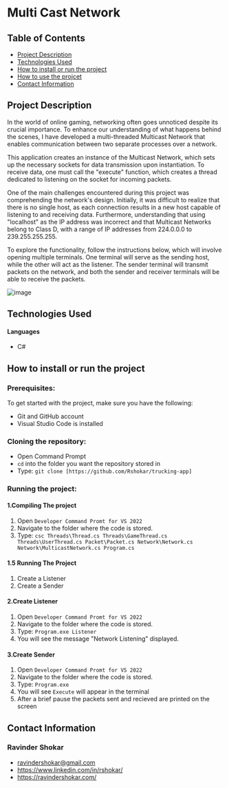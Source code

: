 # Multi Cast Network

## Table of Contents
- [Project Description](#project-description)
- [Technologies Used](#technologies-used)
- [How to install or run the project](#how-to-run-project)
- [How to use the projcet](#how-to-use-product)
- [Contact Information](#contact-information)

## <a id="project-description">Project Description</a>
In the world of online gaming, networking often goes unnoticed despite its crucial importance. To enhance our understanding of what happens behind the scenes, I have developed a multi-threaded Multicast Network that enables communication between two separate processes over a network.

This application creates an instance of the Multicast Network, which sets up the necessary sockets for data transmission upon instantiation. To receive data, one must call the "execute" function, which creates a thread dedicated to listening on the socket for incoming packets.

One of the main challenges encountered during this project was comprehending the network's design. Initially, it was difficult to realize that there is no single host, as each connection results in a new host capable of listening to and receiving data. Furthermore, understanding that using "localhost" as the IP address was incorrect and that Multicast Networks belong to Class D, with a range of IP addresses from 224.0.0.0 to 239.255.255.255.

To explore the functionality, follow the instructions below, which will involve opening multiple terminals. One terminal will serve as the sending host, while the other will act as the listener. The sender terminal will transmit packets on the network, and both the sender and receiver terminals will be able to receive the packets.

![image](https://github.com/Rshokar/Multi-Cast-Network/assets/60485121/7215fa41-a5ef-4d41-b1ea-87dfcc9de706)

## <a id="technologies-used">Technologies Used</a>
#### Languages
- C#

## <a id="how-to-run-project">How to install or run the project</a>

### Prerequisites:
To get started with the project, make sure you have the following:

- Git and GitHub account
- Visual Studio Code is installed

### Cloning the repository:

- Open Command Prompt
- `cd` into the folder you want the repository stored in
- Type: `git clone [https://github.com/Rshokar/trucking-app]`

### Running the project:

#### 1.Compiling The project
1. Open `Developer Command Promt for VS 2022`
2. Navigate to the folder where the code is stored.
3. Type: `csc Threads\Thread.cs Threads\GameThread.cs Threads\UserThread.cs Packet\Packet.cs Network\Network.cs Network\MulticastNetwork.cs Program.cs`

#### 1.5 Running The Project
1. Create a Listener
2. Create a Sender

#### 2.Create Listener
1. Open `Developer Command Promt for VS 2022`
2. Navigate to the folder where the code is stored.
3. Type: `Program.exe Listener`
4. You will see the message "Network Listening" displayed.

#### 3.Create Sender
1. Open `Developer Command Promt for VS 2022`
2. Navigate to the folder where the code is stored.
3. Type: `Program.exe`
4. You will see `Execute` will appear in the terminal
5. After a brief pause the packets sent and recieved are printed on the screen

## <a id="contact-information">Contact Information</a>

### Ravinder Shokar
- ravindershokar@gmail.com
- https://www.linkedin.com/in/rshokar/
- https://ravindershokar.com/
